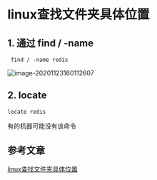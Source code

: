 # linux查找文件夹具体位置

## 1. 通过 find / -name 

```ssh
 find / -name redis
```

![image-20201123160112607](https://zszblog.oss-cn-beijing.aliyuncs.com/zszblog/blogimage-master/img/image-20201123160112607.png)

## 2. locate 

```
locate redis
```

有的机器可能没有该命令



## 参考文章

[linux查找文件夹具体位置](https://www.baidu.com/link?url=esNpLdsuiz0MX1j1oYCg7f1BySiqFgtRPf3PSmh-czacVMka-SGW_nRGiIlvkyFyu4wtwsAx3XtzMaOz-jmLe_&wd=&eqid=9ec0e60900007dc6000000065fbb6abc)

